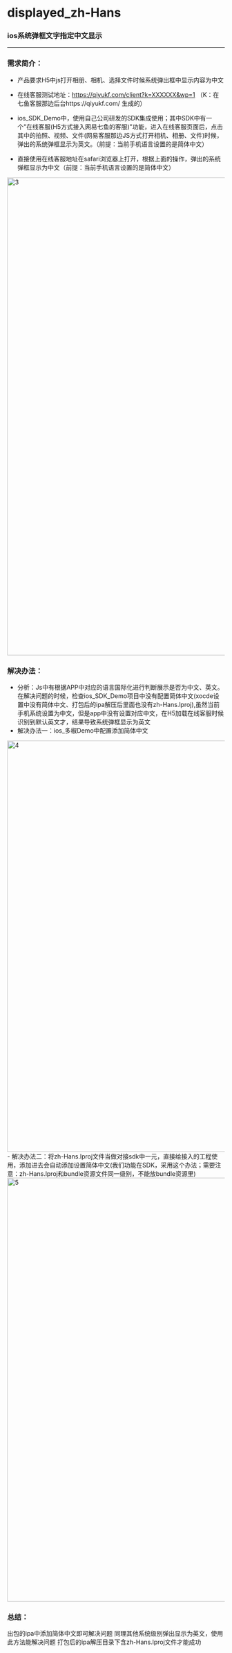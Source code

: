 # displayed_zh-Hans
### ios系统弹框文字指定中文显示

----

### 需求简介：
- 产品要求H5中js打开相册、相机、选择文件时候系统弹出框中显示内容为中文

- 在线客服测试地址：https://qiyukf.com/client?k=XXXXXX&wp=1   （K：在七鱼客服那边后台https://qiyukf.com/ 生成的）

- ios_SDK_Demo中，使用自己公司研发的SDK集成使用；其中SDK中有一个"在线客服(H5方式接入网易七鱼的客服)"功能，进入在线客服页面后，点击其中的拍照、视频、文件(网易客服那边JS方式打开相机、相册、文件)时候，弹出的系统弹框显示为英文。（前提：当前手机语言设置的是简体中文）

- 直接使用在线客服地址在safari浏览器上打开，根据上面的操作，弹出的系统弹框显示为中文（前提：当前手机语言设置的是简体中文）

<img width="1104" alt="3" src="https://user-images.githubusercontent.com/19405301/163746924-c0be5bb1-6a06-4f77-9810-251a72eee085.png">

### 解决办法：
- 分析：Js中有根据APP中对应的语言国际化进行判断展示是否为中文、英文。在解决问题的时候，检查ios_SDK_Demo项目中没有配置简体中文(xocde设置中没有简体中文、打包后的ipa解压后里面也没有zh-Hans.lproj),虽然当前手机系统设置为中文，但是app中没有设置对应中文，在H5加载在线客服时候识别到默认英文才，结果导致系统弹框显示为英文
-  解决办法一：ios_多椒Demo中配置添加简体中文
<img width="950" alt="4" src="https://user-images.githubusercontent.com/19405301/163747567-9f04048d-0b55-419d-ab0c-4555b7bb0a28.png">
-  解决办法二：将zh-Hans.lproj文件当做对接sdk中一元，直接给接入的工程使用，添加进去会自动添加设置简体中文(我们功能在SDK，采用这个办法；需要注意：zh-Hans.lproj和bundle资源文件同一级别，不能放bundle资源里)
<img width="979" alt="5" src="https://user-images.githubusercontent.com/19405301/163747863-7dbbb766-7c0b-4f04-a792-8fea407a9ffc.png">


### 总结：
出包的ipa中添加简体中文即可解决问题
同理其他系统级别弹出显示为英文，使用此方法能解决问题
打包后的ipa解压目录下含zh-Hans.lproj文件才能成功
